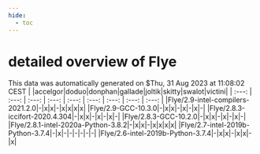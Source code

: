 ```yaml
---
hide:
  - toc
---
```


detailed overview of Flye
=========================


This data was automatically generated on $Thu, 31 Aug 2023 at 11:08:02 CEST
| |accelgor|doduo|donphan|gallade|joltik|skitty|swalot|victini|
| :---: | :---: | :---: | :---: | :---: | :---: | :---: | :---: | :---: |
|Flye/2.9-intel-compilers-2021.2.0|-|x|x|-|x|x|x|x|
|Flye/2.9-GCC-10.3.0|-|x|x|-|x|-|x|-|
|Flye/2.8.3-iccifort-2020.4.304|-|x|x|-|x|-|x|-|
|Flye/2.8.3-GCC-10.2.0|-|x|x|-|x|-|x|-|
|Flye/2.8.1-intel-2020a-Python-3.8.2|-|x|x|-|x|x|x|x|
|Flye/2.7-intel-2019b-Python-3.7.4|-|x|-|-|-|-|-|-|
|Flye/2.6-intel-2019b-Python-3.7.4|-|x|x|-|x|x|-|x|
